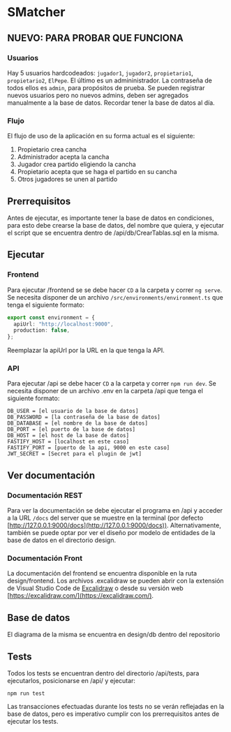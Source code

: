 # SMatcher

## NUEVO: PARA PROBAR QUE FUNCIONA

### Usuarios

Hay 5 usuarios hardcodeados: `jugador1`, `jugador2`, `propietario1`, `propietario2`, `ElPepe`. El último es un admininistrador. La contraseña de todos ellos es `admin`, para propósitos de prueba. Se pueden registrar nuevos usuarios pero no nuevos admins, deben ser agregados manualmente a la base de datos. Recordar tener la base de datos al día.

### Flujo

El flujo de uso de la aplicación en su forma actual es el siguiente:

1. Propietario crea cancha
2. Administrador acepta la cancha
3. Jugador crea partido eligiendo la cancha
4. Propietario acepta que se haga el partido en su cancha
5. Otros jugadores se unen al partido

## Prerrequisitos

Antes de ejecutar, es importante tener la base de datos en condiciones, para esto debe crearse la base de datos, del nombre que quiera, y ejecutar el script que se encuentra dentro de /api/db/CrearTablas.sql en la misma.

## Ejecutar

### Frontend

Para ejecutar /frontend se se debe hacer `CD` a la carpeta y correr `ng serve`.
Se necesita disponer de un archivo `/src/environments/environment.ts` que tenga el siguiente formato:

```ts
export const environment = {
  apiUrl: "http://localhost:9000",
  production: false,
};
```

Reemplazar la apiUrl por la URL en la que tenga la API.

### API

Para ejecutar /api se debe hacer `CD` a la carpeta y correr `npm run dev`.
Se necesita disponer de un archivo .env en la carpeta /api que tenga el siguiente formato:

```
DB_USER = [el usuario de la base de datos]
DB_PASSWORD = [la contraseña de la base de datos]
DB_DATABASE = [el nombre de la base de datos]
DB_PORT = [el puerto de la base de datos]
DB_HOST = [el host de la base de datos]
FASTIFY_HOST = [localhost en este caso]
FASTIFY_PORT = [puerto de la api, 9000 en este caso]
JWT_SECRET = [Secret para el plugin de jwt]
```

## Ver documentación

### Documentación REST

Para ver la documentación se debe ejecutar el programa en /api y acceder a la URL `/docs` del server que se muestre en la terminal (por defecto [http://127.0.0.1:9000/docs](http://127.0.0.1:9000/docs)).
Alternativamente, también se puede optar por ver el diseño por modelo de entidades de la base de datos en el directorio design.

### Documentación Front

La documentación del frontend se encuentra disponible en la ruta design/frontend. Los archivos .excalidraw se pueden abrir con la extensión de Visual Studio Code de [Excalidraw](https://marketplace.visualstudio.com/items?itemName=pomdtr.excalidraw-editor) o desde su versión web [https://excalidraw.com/](https://excalidraw.com/).

## Base de datos

El diagrama de la misma se encuentra en design/db dentro del repositorio

## Tests

Todos los tests se encuentran dentro del directorio /api/tests, para ejecutarlos, posicionarse en /api/ y ejecutar:

```
npm run test
```

Las transacciones efectuadas durante los tests no se verán reflejadas en la base de datos, pero es imperativo cumplir con los prerrequisitos antes de ejecutar los tests.
